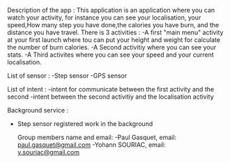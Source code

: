 Description of the app :
This application is an application where you can watch your activity, 
for instance you can see your localisation, your speed,How many step you have done,the calories you have burn, and the distance you have travel. 
There is 3 activities :
-A first "main menu" activity at your first launch where tou can put your height and weight for calculate the number of burn calories.
-A Second activitiy where you can see your stats.
-A Third activites where you can see your speed and your current localisation.

List of sensor :
-Step sensor
-GPS sensor

List of intent :
-intent for communicate between the first activity and the second
-intent between the second activitiy and the localisation activity

Background service :
- Step sensor registered work in the background


  Group members name and email:
  -Paul Gasquet, email: paul.gasquet@gmail.com
  -Yohann SOURIAC, email: y.souriac@gmail.com
